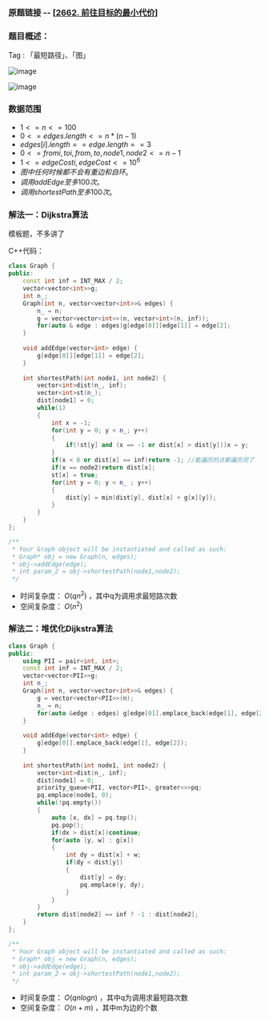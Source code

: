 ### 原题链接 -- [[2662. 前往目标的最小代价](https://leetcode.cn/problems/design-graph-with-shortest-path-calculator/)]

### 题目概述：
Tag : 「最短路径」、「图」

![image](https://user-images.githubusercontent.com/99656524/236496650-ff3c6a0a-ac50-4ca6-9c73-0196ca0df496.png)

![image](https://user-images.githubusercontent.com/99656524/236496689-e4025225-0634-456b-bd83-74f61310be3f.png)

### 数据范围
* $1 <= n <= 100$
* $0 <= edges.length <= n * (n - 1)$
* $edges[i].length == edge.length == 3$
* $0 <= fromi, toi, from, to, node1, node2 <= n - 1$
* $1 <= edgeCosti, edgeCost <= 10^6$
* $图中任何时候都不会有重边和自环。$
* $调用 addEdge 至多 100 次。$
* $调用 shortestPath 至多 100 次。$

### 解法一：Dijkstra算法
模板题，不多讲了

C++代码：
```cpp
class Graph {
public:
    const int inf = INT_MAX / 2;
    vector<vector<int>>g;
    int n_;
    Graph(int n, vector<vector<int>>& edges) {
        n_ = n;
        g = vector<vector<int>>(n, vector<int>(n, inf));
        for(auto & edge : edges)g[edge[0]][edge[1]] = edge[2];
    }
    
    void addEdge(vector<int> edge) {
        g[edge[0]][edge[1]] = edge[2];
    }
    
    int shortestPath(int node1, int node2) {
        vector<int>dist(n_, inf);
        vector<int>st(n_);
        dist[node1] = 0;
        while(1)
        {
            int x = -1;
            for(int y = 0; y < n_; y++)
            {
                if(!st[y] and (x == -1 or dist[x] > dist[y]))x = y;
            }
            if(x < 0 or dist[x] == inf)return -1; //能遍历的点都遍历完了
            if(x == node2)return dist[x];
            st[x] = true;
            for(int y = 0; y < n_ ; y++)
            {
                dist[y] = min(dist[y], dist[x] + g[x][y]);
            }
        }
    }
};

/**
 * Your Graph object will be instantiated and called as such:
 * Graph* obj = new Graph(n, edges);
 * obj->addEdge(edge);
 * int param_2 = obj->shortestPath(node1,node2);
 */
```
* 时间复杂度： $O(qn^2)$ ，其中q为调用求最短路次数
* 空间复杂度： $O(n^2)$

### 解法二：堆优化Dijkstra算法
```cpp
class Graph {
public:
    using PII = pair<int, int>;
    const int inf = INT_MAX / 2;
    vector<vector<PII>>g;
    int n_;
    Graph(int n, vector<vector<int>>& edges) {
        g = vector<vector<PII>>(n);
        n_ = n;
        for(auto &edge : edges) g[edge[0]].emplace_back(edge[1], edge[2]);
    }
    
    void addEdge(vector<int> edge) {
        g[edge[0]].emplace_back(edge[1], edge[2]);
    }
    
    int shortestPath(int node1, int node2) {
        vector<int>dist(n_, inf);
        dist[node1] = 0;
        priority_queue<PII, vector<PII>, greater<>>pq;
        pq.emplace(node1, 0);
        while(!pq.empty())
        {
            auto [x, dx] = pq.top();
            pq.pop();
            if(dx > dist[x])continue;
            for(auto [y, w] : g[x])
            {
                int dy = dist[x] + w;
                if(dy < dist[y])
                {
                    dist[y] = dy;
                    pq.emplace(y, dy);
                }
            } 
        }
        return dist[node2] == inf ? -1 : dist[node2];
    }
};

/**
 * Your Graph object will be instantiated and called as such:
 * Graph* obj = new Graph(n, edges);
 * obj->addEdge(edge);
 * int param_2 = obj->shortestPath(node1,node2);
 */
```
* 时间复杂度： $O(qnlogn)$ ，其中q为调用求最短路次数
* 空间复杂度： $O(n + m)$ ，其中m为边的个数
